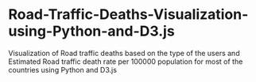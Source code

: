 # Road-Traffic-Deaths-Visualization-using-Python-and-D3.js
Visualization of Road traffic deaths based on the type of the users and Estimated Road traffic death rate per 100000 population for most of the countries using Python and D3.js
